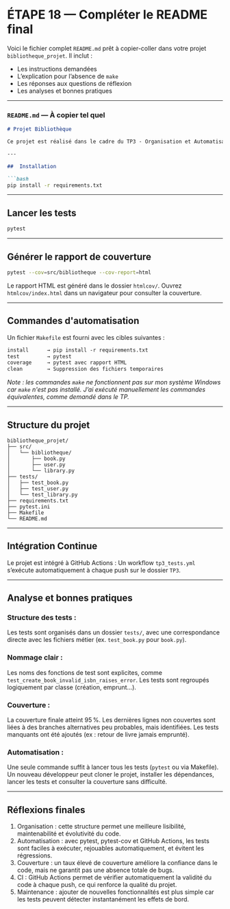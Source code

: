 #  ÉTAPE 18 — Compléter le README final

Voici le fichier complet `README.md` prêt à copier-coller dans votre projet `bibliotheque_projet`. Il inclut :

* Les instructions demandées
* L’explication pour l’absence de `make`
* Les réponses aux questions de réflexion
* Les analyses et bonnes pratiques

---

###  `README.md` — À copier tel quel

````markdown
# Projet Bibliothèque

Ce projet est réalisé dans le cadre du TP3 - Organisation et Automatisation des Tests.

---

##  Installation

```bash
pip install -r requirements.txt
````

---

##  Lancer les tests

```bash
pytest
```

---

##  Générer le rapport de couverture

```bash
pytest --cov=src/bibliotheque --cov-report=html
```

Le rapport HTML est généré dans le dossier `htmlcov/`. Ouvrez `htmlcov/index.html` dans un navigateur pour consulter la couverture.

---

##  Commandes d'automatisation

Un fichier `Makefile` est fourni avec les cibles suivantes :

```makefile
install      → pip install -r requirements.txt
test         → pytest
coverage     → pytest avec rapport HTML
clean        → Suppression des fichiers temporaires
```

*Note : les commandes `make` ne fonctionnent pas sur mon système Windows car `make` n'est pas installé.
J’ai exécuté manuellement les commandes équivalentes, comme demandé dans le TP.*

---

##  Structure du projet

```
bibliotheque_projet/
├── src/
│   └── bibliotheque/
│       ├── book.py
│       ├── user.py
│       └── library.py
├── tests/
│   ├── test_book.py
│   ├── test_user.py
│   └── test_library.py
├── requirements.txt
├── pytest.ini
├── Makefile
└── README.md
```

---

##  Intégration Continue

Le projet est intégré à GitHub Actions :
Un workflow `tp3_tests.yml` s’exécute automatiquement à chaque push sur le dossier `TP3`.

---

##  Analyse et bonnes pratiques

###  Structure des tests :

Les tests sont organisés dans un dossier `tests/`, avec une correspondance directe avec les fichiers métier (ex. `test_book.py` pour `book.py`).

###  Nommage clair :

Les noms des fonctions de test sont explicites, comme `test_create_book_invalid_isbn_raises_error`.
Les tests sont regroupés logiquement par classe (création, emprunt...).

###  Couverture :

La couverture finale atteint 95 %.
Les dernières lignes non couvertes sont liées à des branches alternatives peu probables, mais identifiées.
Les tests manquants ont été ajoutés (ex : retour de livre jamais emprunté).

###  Automatisation :

Une seule commande suffit à lancer tous les tests (`pytest` ou via Makefile).
Un nouveau développeur peut cloner le projet, installer les dépendances, lancer les tests et consulter la couverture sans difficulté.

---

## Réflexions finales

1. Organisation : cette structure permet une meilleure lisibilité, maintenabilité et évolutivité du code.
2. Automatisation : avec pytest, pytest-cov et GitHub Actions, les tests sont faciles à exécuter, rejouables automatiquement, et évitent les régressions.
3. Couverture : un taux élevé de couverture améliore la confiance dans le code, mais ne garantit pas une absence totale de bugs.
4. CI : GitHub Actions permet de vérifier automatiquement la validité du code à chaque push, ce qui renforce la qualité du projet.
5. Maintenance : ajouter de nouvelles fonctionnalités est plus simple car les tests peuvent détecter instantanément les effets de bord.

